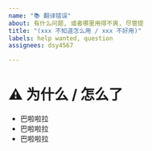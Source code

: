 ```yaml
---
name: "📚 翻译错误"
about: 有什么问题, 或者哪里用得不爽, 尽管提
title: "(xxx 不知道怎么用 / xxx 不好用)"
labels: help wanted, question
assignees: dsy4567

---
```


<!-- 注释区域 开始
💡 请勿在注释区域说明问题
💡 若要换行, 请在后面跟两个空格, 然后另起一行
💡 点击 Preview 以预览问题
💡 点击 Submit new issue 以提交问题
注释区域 结束  -->

# ⚠️ 为什么 / 怎么了
- 巴啦啦拉  
- 巴啦啦拉  
- 巴啦啦拉
